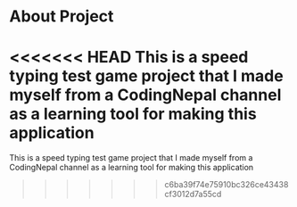 # About Project
<<<<<<< HEAD
This is a speed typing test game project that I made myself from a CodingNepal channel as a learning tool for making this application
=======
This is a speed typing test game project that I made myself from a CodingNepal channel as a learning tool for making this application
>>>>>>> c6ba39f74e75910bc326ce43438cf3012d7a55cd
